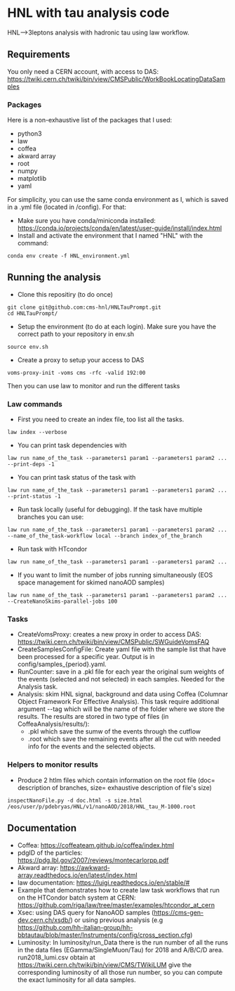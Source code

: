 # HNL with tau analysis code

HNL-->3leptons analysis with hadronic tau using law workflow.

##  Requirements

You only need a CERN account, with access to DAS: https://twiki.cern.ch/twiki/bin/view/CMSPublic/WorkBookLocatingDataSamples

### Packages 

Here is a non-exhaustive list of the packages that I used:
- python3
- law
- coffea
- akward array
- root
- numpy
- matplotlib
- yaml

For simplicity, you can use the same conda environment as I, which is saved in a .yml file (located in /config).
For that:
- Make sure you have conda/miniconda installed: https://conda.io/projects/conda/en/latest/user-guide/install/index.html
- Install and activate the environment that I named "HNL" with the command:
```shell
conda env create -f HNL_environment.yml
```

##  Running the analysis

- Clone this repositiry (to do once)
```shell
git clone git@github.com:cms-hnl/HNLTauPrompt.git
cd HNLTauPrompt/
```

- Setup the environment (to do at each login). Make sure you have the correct path to your repository in env.sh
```shell
source env.sh
```

- Create a proxy to setup your access to DAS
```shell
voms-proxy-init -voms cms -rfc -valid 192:00
```

Then you can use law to monitor and run the different tasks

### Law commands

- First you need to create an index file, too list all the tasks.
```shell
law index --verbose
```

- You can print task dependencies with
```shell
law run name_of_the_task --parameters1 param1 --parameters1 param2 ... --print-deps -1
```

- You can print task status of the task with
```shell
law run name_of_the_task --parameters1 param1 --parameters1 param2 ... --print-status -1
```

- Run task locally (useful for debugging). If the task have multiple branches you can use:
```shell
law run name_of_the_task --parameters1 param1 --parameters1 param2 ... --name_of_the_task-workflow local --branch index_of_the_branch
```

- Run task with HTcondor
```shell
law run name_of_the_task --parameters1 param1 --parameters1 param2 ...
```

- If you want to limit the number of jobs running simultaneously (EOS space management for skimed nanoAOD samples)
```shell
law run name_of_the_task --parameters1 param1 --parameters1 param2 ... --CreateNanoSkims-parallel-jobs 100
```

### Tasks

- CreateVomsProxy: creates a new proxy in order to access DAS: https://twiki.cern.ch/twiki/bin/view/CMSPublic/SWGuideVomsFAQ
- CreateSamplesConfigFile: Create yaml file with the sample list that have been processed for a specific year. Output is in config/samples_{period}.yaml.
- RunCounter: save in a .pkl file for each year the original sum weights of the events (selected and not selected) in each samples. Needed for the Analysis task.
- Analysis: skim HNL signal, background and data using Coffea (Columnar Object Framework For Effective Analysis). This task require additional argument --tag which will be the name of the folder where we store the results. 
The results are stored in two type of files (in CoffeaAnalysis/results/):
    - .pkl which save the sumw of the events through the cutflow 
    - .root which save the remaining events after all the cut with needed info for the events and the selected objects.

### Helpers to monitor results

- Produce 2 htlm files which contain information on the root file (doc= description of branches, size= exhaustive description of file's size) 
```shell
inspectNanoFile.py -d doc.html -s size.html /eos/user/p/pdebryas/HNL/v1/nanoAOD/2018/HNL_tau_M-1000.root
```

## Documentation
- Coffea: https://coffeateam.github.io/coffea/index.html
- pdgID of the particles: https://pdg.lbl.gov/2007/reviews/montecarlorpp.pdf
- Akward array: https://awkward-array.readthedocs.io/en/latest/index.html
- law documentation: https://luigi.readthedocs.io/en/stable/#
- Example that demonstrates how to create law task workflows that run on the HTCondor batch system at CERN: https://github.com/riga/law/tree/master/examples/htcondor_at_cern
- Xsec: using DAS query for NanoAOD samples (https://cms-gen-dev.cern.ch/xsdb/) or using previous analysis (e.g https://github.com/hh-italian-group/hh-bbtautau/blob/master/Instruments/config/cross_section.cfg)
- Luminosity: In luminosity/run_Data there is the run number of all the runs in the data files (EGamma/SingleMuon/Tau) for 2018 and A/B/C/D area.
run2018_lumi.csv obtain at https://twiki.cern.ch/twiki/bin/view/CMS/TWikiLUM give the corresponding luminosity of all those run number, so you can compute the exact luminosity for all data samples. 
